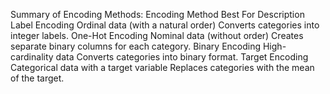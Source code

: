 Summary of Encoding Methods:
Encoding Method Best For Description
Label Encoding Ordinal data (with a natural order) Converts categories into integer labels.
One-Hot Encoding Nominal data (without order) Creates separate binary columns for each category.
Binary Encoding High-cardinality data Converts categories into binary format.
Target Encoding Categorical data with a target variable Replaces categories with the mean of the target.
